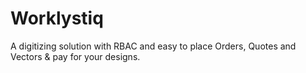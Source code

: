 # Worklystiq
A digitizing solution with RBAC and easy to place Orders, Quotes and Vectors &amp; pay for your designs.
